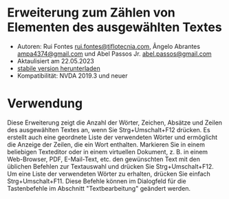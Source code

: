 # Erweiterung zum Zählen von Elementen des ausgewählten Textes #

* Autoren: Rui Fontes <rui.fontes@tiflotecnia.com>, Ângelo Abrantes <ampa4374@gmail.com> und Abel Passos Jr. <abel.passos@gmail.com>
* Aktaulisiert am 22.05.2023
* [stabile version herunterladen][1]
* Kompatibilität: NVDA 2019.3 und neuer

# Verwendung #
Diese Erweiterung zeigt die Anzahl der Wörter, Zeichen, Absätze und Zeilen des ausgewählten Textes an, wenn Sie Strg+Umschalt+F12 drücken. Es erstellt auch eine geordnete Liste der verwendeten Wörter und ermöglicht die Anzeige der Zeilen, die ein Wort enthalten.
Markieren Sie in einem beliebigen Texteditor oder in einem virtuellen Dokument, z. B. in einem Web-Browser, PDF, E-Mail-Text, etc. den gewünschten Text mit den üblichen Befehlen zur Textauswahl und drücken Sie Strg+Umschalt+F12.
Um eine Liste der verwendeten Wörter zu erhalten, drücken Sie einfach Strg+Umschalt+F11.
Diese Befehle können im Dialogfeld für die Tastenbefehle im Abschnitt \"Textbearbeitung\" geändert werden.

[1]: https://github.com/ruifontes/wordCount/releases/download/2023.05.29/wordCount-2023.05.29.nvda-addon

